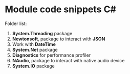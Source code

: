 # Module code snippets C#

Folder list:

1. **System.Threading** package
2. **Newtonsoft**, package to interact with **JSON**
3. Work with **DateTime**
4. **System.Net** package
5. **Diagnostics** for performance profiler
6. **NAudio**, package to interact with native audio device
7. **System.IO** package
